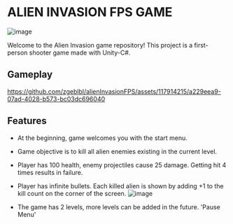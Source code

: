 # ALIEN INVASION FPS GAME

![image](https://github.com/zgeblbl/alienInvasionFPS/assets/117914215/19bdc34d-f45a-4e98-ae29-ea266a9ea42d)

Welcome to the Alien Invasion game repository! This project is a first-person shooter game made with Unity-C#.

## Gameplay

https://github.com/zgeblbl/alienInvasionFPS/assets/117914215/a229eea9-07ad-4028-b573-bc03dc696040

## Features

- At the beginning, game welcomes you with the start menu.
- Game objective is to kill all alien enemies existing in the current level.
- Player has 100 health, enemy projectiles cause 25 damage. Getting hit 4 times results in failure.
- Player has infinite bullets. Each killed alien is shown by adding +1 to the kill count on the corner of the screen.
![image](https://github.com/zgeblbl/alienInvasionFPS/assets/117914215/c6a0882f-b7f3-4d55-b149-63b34f5679e5)

- The game has 2 levels, more levels can be added in the future.
'Pause Menu'


